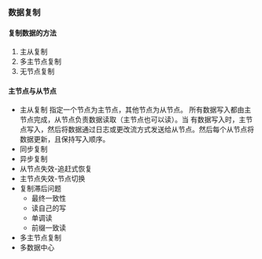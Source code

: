 ### 数据复制
#### 复制数据的方法
1. 主从复制
2. 多主节点复制
3. 无节点复制
#### 主节点与从节点
* 主从复制 指定一个节点为主节点，其他节点为从节点。 所有数据写入都由主节点完成，从节点负责数据读取（主节点也可以读）。当
有数据写入时，主节点写入，然后将数据通过日志或更改流方式发送给从节点。然后每个从节点将数据更新，且保持写入顺序。
* 同步复制
* 异步复制
* 从节点失效-追赶式恢复
* 主节点失效-节点切换
* 复制滞后问题
  * 最终一致性
  * 读自己的写
  * 单调读
  * 前缀一致读
* 多主节点复制
 * 多数据中心
